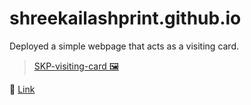 # shreekailashprint.github.io
Deployed a simple webpage that acts as a visiting card.

<blockquote class="imgur-embed-pub" lang="en" data-id="a/n2GfZh3"  ><a href="//imgur.com/a/n2GfZh3">SKP-visiting-card 🖼</a></blockquote>

📎 [Link](https://shreekailashprint.github.io/)
